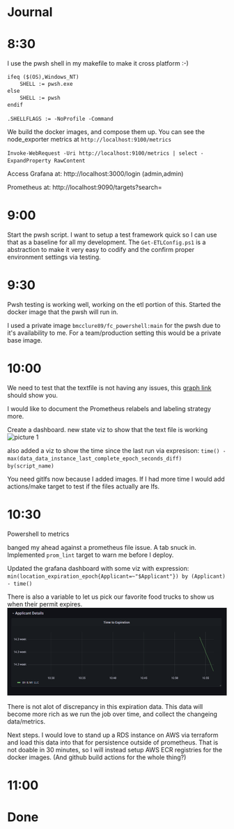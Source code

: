 # Journal

# 8:30

I use the pwsh shell in my makefile to make it cross platform :-)
```
ifeq ($(OS),Windows_NT)
	SHELL := pwsh.exe
else
	SHELL := pwsh
endif

.SHELLFLAGS := -NoProfile -Command
```

We build the docker images, and compose them up. You can see the node_exporter metrics at `http://localhost:9100/metrics`

`Invoke-WebRequest -Uri http://localhost:9100/metrics | select -ExpandProperty RawContent`


Access Grafana at: http://localhost:3000/login (admin,admin)

Prometheus at: http://localhost:9090/targets?search=

# 9:00

Start the pwsh script. I want to setup a test framework quick so I can use that as a baseline for all my development. The `Get-ETLConfig.ps1` is a abstraction to make it very easy to codify and the confirm proper environment settings via testing. 

# 9:30

Pwsh testing is working well, working on the etl portion of this. Started the docker image that the pwsh will run in. 

I used a private image `bmcclure89/fc_powershell:main` for the pwsh due to it's availability to me. For a team/production setting this would be a private base image. 

# 10:00 

We need to test that the textfile is not having any issues, this [graph link](http://localhost:9090/graph?g0.expr=node_textfile_scrape_error&g0.tab=1&g0.stacked=0&g0.show_exemplars=0&g0.range_input=1h) should show you. 

I would like to document the Prometheus relabels and labeling strategy more. 

Create a dashboard. new state viz to show that the text file is working
![picture 1](../.images/b3e3dfe48cc16e13f6de429f2ad9fadc37f3eb3e498c83c5a8b5ec20f3112cc5.png)  

also added a viz to show the time since the last run via expresison: `time() - max(data_data_instance_last_complete_epoch_seconds_diff) by(script_name)`

You need gitlfs now because I added images. If I had more time I would add actions/make target to test if the files actually are lfs. 

# 10:30

Powershell to metrics

banged my ahead against a prometheus file issue. A tab snuck in. Implemented `prom_lint` target to warn me before I deploy. 

Updated the grafana dashboard with some viz with expression: `min(location_expiration_epoch{Applicant=~"$Applicant"}) by (Applicant) - time()`

There is also a variable to let us pick our favorite food trucks to show us when their permit expires. 
![picture 2](../.images/249e5ba0d55a835fe688a1b22c478377caf1bb17083e21cc572828c0e261ae75.png)  

There is not alot of discrepancy in this expiration data. This data will become more rich as we run the job over time, and collect the changeing data/metrics. 

Next steps. I would love to stand up a RDS instance on AWS via terraform and load this data into that for persistence outside of prometheus. That is not doable in 30 minutes, so I will instead setup AWS ECR registries for the docker images. (And github build actions for the whole thing?)

# 11:00

# Done